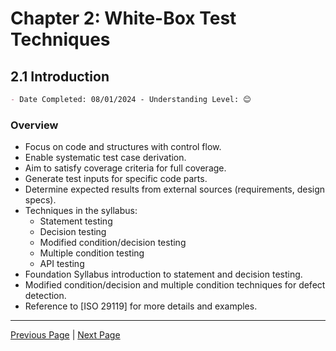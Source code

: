 # Chapter 2: White-Box Test Techniques

## 2.1 Introduction

```markdown
- Date Completed: 08/01/2024 - Understanding Level: 😊
```

### Overview

- Focus on code and structures with control flow.
- Enable systematic test case derivation.
- Aim to satisfy coverage criteria for full coverage.
- Generate test inputs for specific code parts.
- Determine expected results from external sources (requirements, design specs).
- Techniques in the syllabus:
  - Statement testing
  - Decision testing
  - Modified condition/decision testing
  - Multiple condition testing
  - API testing
- Foundation Syllabus introduction to statement and decision testing.
- Modified condition/decision and multiple condition techniques for defect detection.
- Reference to [ISO 29119] for more details and examples.

---

[Previous Page](../1-technical-test-analysts-tasks-in-risk-based-testing/1.2-risk-based-testing-tasks.md) | [Next Page](2.2-statement-testing.md)
